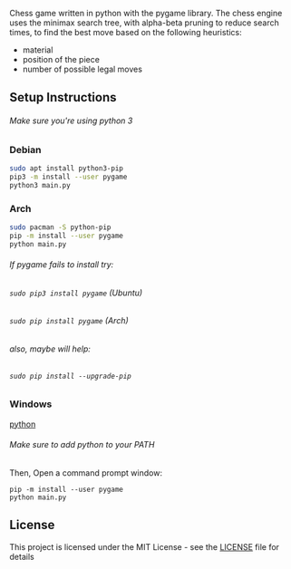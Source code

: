 Chess game written in python with the pygame library.  The chess engine uses the minimax search tree, with alpha-beta pruning to reduce search times, to find the best move based on the following heuristics:

* material
* position of the piece
* number of possible legal moves

## Setup Instructions
###### Make sure you're using python 3

### Debian
```bash
sudo apt install python3-pip
pip3 -m install --user pygame
python3 main.py
```

### Arch
```bash
sudo pacman -S python-pip
pip -m install --user pygame
python main.py
```
###### If pygame fails to install try:

###### `sudo pip3 install pygame` (Ubuntu)

###### `sudo pip install pygame` (Arch)

###### also, maybe will help:

###### `sudo pip install --upgrade-pip`

### Windows

[python](https://www.python.org/downloads)

###### Make sure to add python to your PATH

Then, Open a command prompt window:
```
pip -m install --user pygame
python main.py
```
## License

This project is licensed under the MIT License - see the [LICENSE](LICENSE) file for details

